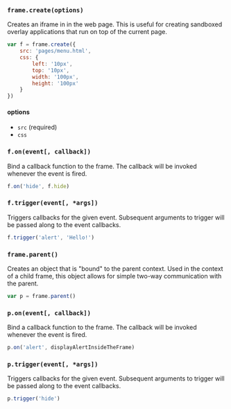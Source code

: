 ### `frame.create(options)`

Creates an iframe in in the web page. This is useful for creating sandboxed overlay applications that run on top of the current page.

```js
var f = frame.create({
    src: 'pages/menu.html',
    css: {
        left: '10px',
        top: '10px',
        width: '100px',
        height: '100px'
    }
})
```

#### options

- `src` (required)
- `css`

### `f.on(event[, callback])`

Bind a callback function to the frame. The callback will be invoked whenever the event is fired.

```js
f.on('hide', f.hide)
```

### `f.trigger(event[, *args])`

Triggers callbacks for the given event. Subsequent arguments to trigger will be passed along to the event callbacks.

```js
f.trigger('alert', 'Hello!')
```

### `frame.parent()`

Creates an object that is "bound" to the parent context. Used in the context of a child frame, this object allows for simple two-way communication with the parent.

```js
var p = frame.parent()
```

### `p.on(event[, callback])`

Bind a callback function to the frame. The callback will be invoked whenever the event is fired.

```js
p.on('alert', displayAlertInsideTheFrame)
```

### `p.trigger(event[, *args])`

Triggers callbacks for the given event. Subsequent arguments to trigger will be passed along to the event callbacks.

```js
p.trigger('hide')
```
